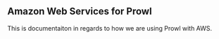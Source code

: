 ## Amazon Web Services for Prowl 
This is documentaiton in regards to how we are using Prowl with AWS.
